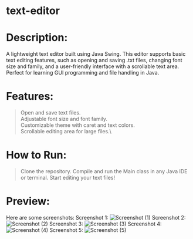 # text-editor
# Description:
A lightweight text editor built using Java Swing. This editor supports basic text editing features, such as opening and saving .txt files, changing font size and family, and a user-friendly interface with a scrollable text area. Perfect for learning GUI programming and file handling in Java.

# Features:
>Open and save text files.\
>Adjustable font size and font family.\
>Customizable theme with caret and text colors.\
>Scrollable editing area for large files.\

# How to Run:
>Clone the repository.
>Compile and run the Main class in any Java IDE or terminal.
>Start editing your text files!

# Preview:
Here are some screenshots:
Screenshot 1:
![Screenshot (1)](https://github.com/user-attachments/assets/c600e080-451a-487b-ad61-b0a87b80b23d)
Screenshot 2:
![Screenshot (2)](https://github.com/user-attachments/assets/25c916e1-4e6e-4c8b-9a90-12e2c9c63fec)
Screenshot 3:
![Screenshot (3)](https://github.com/user-attachments/assets/20c0fe27-ab67-4b19-8fd2-ede1643a8f38)
Screenshot 4:
![Screenshot (4)](https://github.com/user-attachments/assets/00cb6256-7476-4a11-b5e3-606ac0da657f)
Screenshot 5:
![Screenshot (5)](https://github.com/user-attachments/assets/afef0985-172e-4477-9027-b3190360b47b)




